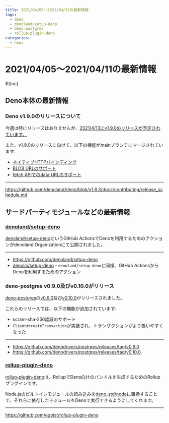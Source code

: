 ```yaml
---
title: 2021/04/05〜2021/04/11の最新情報
tags: 
  - deno
  - denoland/setup-deno
  - deno-postgres
  - rollup-plugin-deno
categories:
  - news
---
```


# 2021/04/05〜2021/04/11の最新情報

${toc}

## Deno本体の最新情報

### Deno v1.9.0のリリースについて

今週は特にリリースはありませんが、[2021/4/13にv1.9.0のリリースが予定されています。](https://github.com/denoland/deno/blob/v1.8.3/docs/contributing/release_schedule.md)

また、v1.9.0のリリースに向けて、以下の機能がmainブランチにマージされています:

* [ネイティブHTTPバインディング](https://github.com/denoland/deno/pull/9935)
* [BLOB URLのサポート](https://github.com/denoland/deno/pull/10045)
* [fetch APIでのdata URLのサポート](https://github.com/denoland/deno/pull/10054)

---

https://github.com/denoland/deno/blob/v1.8.3/docs/contributing/release_schedule.md

## サードパーティモジュールなどの最新情報

### [denoland/setup-deno](https://github.com/denoland/setup-deno)

[denoland/setup-deno](https://github.com/denoland/setup-deno)というGitHub ActionsでDenoを利用するためのアクションがdenoland Organizationにて公開されました。

---

- https://github.com/denoland/setup-deno
- [denolib/setup-deno](https://github.com/denolib/setup-deno) - `denoland/setup-deno`と同様、GitHub ActionsからDenoを利用するためのアクション

### deno-postgres v0.9.0及びv0.10.0がリリース

[deno-postgres](https://github.com/denodrivers/postgres)の[v0.9.0](https://github.com/denodrivers/postgres/releases/tag/v0.9.0)及び[v0.10.0](https://github.com/denodrivers/postgres/releases/tag/v0.10.0)がリリースされました。

これらのリリースでは、以下の機能が追加されています:

- scram-sha-256認証のサポート
- `Client#createTransaction`が実装され、トランザクションがより扱いやすくなった

---

- https://github.com/denodrivers/postgres/releases/tag/v0.9.0
- https://github.com/denodrivers/postgres/releases/tag/v0.10.0

### [rollup-plugin-deno](https://github.com/egoist/rollup-plugin-deno)

[rollup-plugin-deno](https://github.com/egoist/rollup-plugin-deno)は、RollupでDeno向けのバンドルを生成するためのRollupプラグインです。

Node.jsのビルトインモジュールの読み込みを[deno_std/node](https://github.com/denoland/deno_std/tree/main/node)に置換することで、それらに依存したモジュールをDenoで実行できるようにしてくれます。

---

https://github.com/egoist/rollup-plugin-deno
